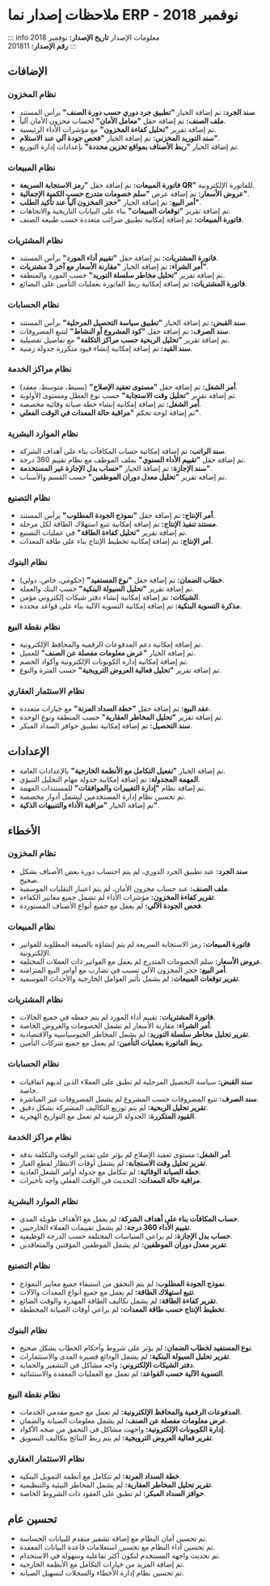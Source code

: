 <rtl>

# ملاحظات إصدار نما ERP - نوفمبر 2018

::: info معلومات الإصدار
**تاريخ الإصدار:** نوفمبر 2018  
**رقم الإصدار:** 201811
:::

## الإضافات

### نظام المخزون
- **سند الجرد:** تم إضافة الخيار **"تطبيق جرد دوري حسب دورة الصنف"** برأس المستند.
- **ملف الصنف:** تم إضافة حقل **"معامل الأمان"** لحساب مخزون الأمان آلياً.
- تم إضافة تقرير **"تحليل كفاءة المخزون"** مع مؤشرات الأداء الرئيسية.
- **سند التوريد المخزني:** تم إضافة الخيار **"فحص جودة آلي عند الاستلام"**.
- تم إضافة الخيار **"ربط الأصناف بمواقع تخزين محددة"** بإعدادات إدارة التوزيع.

### نظام المبيعات
- **فاتورة المبيعات:** تم إضافة حقل **"رمز الاستجابة السريعة QR"** للفاتورة الإلكترونية.
- **عروض الأسعار:** تم إضافة عرض **"سلم خصومات متدرج حسب الكمية الإجمالية"**.
- **أمر البيع:** تم إضافة الخيار **"حجز المخزون آلياً عند تأكيد الطلب"**.
- تم إضافة تقرير **"توقعات المبيعات"** بناء على البيانات التاريخية والاتجاهات.
- **فاتورة المبيعات:** تم إضافة إمكانية تطبيق ضرائب متعددة حسب طبيعة الصنف.

### نظام المشتريات
- **فاتورة المشتريات:** تم إضافة حقل **"تقييم أداء المورد"** برأس المستند.
- **أمر الشراء:** تم إضافة الخيار **"مقارنة الأسعار مع آخر 3 مشتريات"**.
- تم إضافة تقرير **"تحليل مخاطر سلسلة التوريد"** حسب المورد والمنطقة.
- **فاتورة المشتريات:** تم إضافة إمكانية ربط الفاتورة بعمليات التأمين على البضائع.

### نظام الحسابات
- **سند القبض:** تم إضافة الخيار **"تطبيق سياسة التحصيل المرحلية"** برأس المستند.
- **سند الصرف:** تم إضافة حقل **"كود المشروع أو النشاط"** لتتبع المصروفات.
- تم إضافة تقرير **"تحليل الربحية حسب مراكز التكلفة"** مع تفاصيل تفصيلية.
- **سند القيد:** تم إضافة إمكانية إنشاء قيود متكررة جدولة زمنية.

### نظام مراكز الخدمة
- **أمر الشغل:** تم إضافة حقل **"مستوى تعقيد الإصلاح"** (بسيط، متوسط، معقد).
- تم إضافة تقرير **"تحليل وقت الاستجابة"** حسب نوع العطل ومستوى الأولوية.
- **أمر الشغل:** تم إضافة إمكانية إنشاء خطة صيانة وقائية مخصصة.
- تم إضافة لوحة تحكم **"مراقبة حالة المعدات في الوقت الفعلي"**.

### نظام الموارد البشرية
- **سند الراتب:** تم إضافة إمكانية حساب المكافآت بناء على أهداف الشركة.
- تم إضافة حقل **"تقييم الأداء السنوي"** بملف الموظف مع نظام تقييم 360 درجة.
- **سند الإجازة:** تم إضافة الخيار **"حساب بدل الإجازة غير المستخدمة"**.
- تم إضافة تقرير **"تحليل معدل دوران الموظفين"** حسب القسم والأسباب.

### نظام التصنيع
- **أمر الإنتاج:** تم إضافة حقل **"نموذج الجودة المطلوب"** برأس المستند.
- **مستند تنفيذ الإنتاج:** تم إضافة إمكانية تتبع استهلاك الطاقة لكل مرحلة.
- تم إضافة تقرير **"تحليل كفاءة الطاقة"** في عمليات التصنيع.
- **أمر الإنتاج:** تم إضافة إمكانية تخطيط الإنتاج بناء على طاقة المعدات.

### نظام البنوك
- **خطاب الضمان:** تم إضافة حقل **"نوع المستفيد"** (حكومي، خاص، دولي).
- تم إضافة تقرير **"تحليل السيولة البنكية"** حسب البنك والعملة.
- **الشيكات:** تم إضافة إمكانية إنشاء دفتر شيكات إلكتروني مؤمن.
- **مذكرة التسوية البنكية:** تم إضافة إمكانية التسوية الآلية بناء على قواعد محددة.

### نظام نقطة البيع
- تم إضافة إمكانية دعم المدفوعات الرقمية والمحافظ الإلكترونية.
- تم إضافة الخيار **"عرض معلومات مفصلة عن الصنف"** للعميل.
- تم إضافة إمكانية إدارة الكوبونات الإلكترونية وأكواد الخصم.
- تم إضافة تقرير **"تحليل فعالية العروض الترويجية"** حسب الفترة والنوع.

### نظام الاستثمار العقاري
- **عقد البيع:** تم إضافة حقل **"خطة السداد المرنة"** مع خيارات متعددة.
- تم إضافة تقرير **"تحليل المخاطر العقارية"** حسب المنطقة ونوع الوحدة.
- **سند التحصيل:** تم إضافة إمكانية تطبيق حوافز السداد المبكر.

## الإعدادات

- تم إضافة الخيار **"تفعيل التكامل مع الأنظمة الخارجية"** بالإعدادات العامة.
- **المهمة المجدولة:** تم إضافة إمكانية جدولة مهام التحليل التنبؤي.
- تم إضافة نظام **"إدارة التغييرات والموافقات"** للمستندات المهمة.
- تم تحسين نظام إدارة المستخدمين ليشمل أدوار مخصصة.
- تم إضافة الخيار **"مراقبة الأداء والتنبيهات الذكية"**.

## الأخطاء

### نظام المخزون
- **سند الجرد:** عند تطبيق الجرد الدوري، لم يتم احتساب دورة بعض الأصناف بشكل صحيح.
- **ملف الصنف:** عند حساب مخزون الأمان، لم يتم اعتبار التقلبات الموسمية.
- **تقرير كفاءة المخزون:** مؤشرات الأداء لم تشمل جميع معايير الكفاءة.
- **فحص الجودة الآلي:** لم يعمل مع جميع أنواع الأصناف المستوردة.

### نظام المبيعات
- **فاتورة المبيعات:** رمز الاستجابة السريعة لم يتم إنشاؤه بالصيغة المطلوبة للفواتير الإلكترونية.
- **عروض الأسعار:** سلم الخصومات المتدرج لم يعمل مع الفواتير ذات العملات المختلفة.
- **أمر البيع:** حجز المخزون الآلي تسبب في تضارب مع أوامر البيع المتزامنة.
- **تقرير توقعات المبيعات:** لم يشمل تأثير العوامل الخارجية والأحداث الموسمية.

### نظام المشتريات
- **فاتورة المشتريات:** تقييم أداء المورد لم يتم حفظه في جميع الحالات.
- **أمر الشراء:** مقارنة الأسعار لم تشمل الخصومات والعروض الخاصة.
- **تقرير تحليل مخاطر سلسلة التوريد:** لم يشمل المخاطر الجيوسياسية والاقتصادية.
- **ربط الفاتورة بعمليات التأمين:** لم يعمل مع جميع شركات التأمين.

### نظام الحسابات
- **سند القبض:** سياسة التحصيل المرحلية لم تطبق على العملاء الذين لديهم اتفاقيات خاصة.
- **سند الصرف:** تتبع المصروفات حسب المشروع لم يشمل المصروفات غير المباشرة.
- **تقرير تحليل الربحية:** لم يتم توزيع التكاليف المشتركة بشكل دقيق.
- **القيود المتكررة:** الجدولة الزمنية لم تعمل مع التواريخ الهجرية.

### نظام مراكز الخدمة
- **أمر الشغل:** مستوى تعقيد الإصلاح لم يؤثر على تقدير الوقت والتكلفة بدقة.
- **تقرير تحليل وقت الاستجابة:** لم يشمل أوقات الانتظار لقطع الغيار.
- **خطة الصيانة الوقائية:** لم تتكامل مع جدولة أوامر الشغل العادية.
- **مراقبة حالة المعدات:** التحديث في الوقت الفعلي واجه تأخيرات.

### نظام الموارد البشرية
- **حساب المكافآت بناء على أهداف الشركة:** لم يعمل مع الأهداف طويلة المدى.
- **تقييم الأداء 360 درجة:** لم يشمل تقييمات العملاء الخارجيين.
- **حساب بدل الإجازة:** لم يراعي السياسات المختلفة حسب الدرجة الوظيفية.
- **تقرير معدل دوران الموظفين:** لم يشمل الموظفين المؤقتين والمتعاقدين.

### نظام التصنيع
- **نموذج الجودة المطلوب:** لم يتم التحقق من استيفاء جميع معايير النموذج.
- **تتبع استهلاك الطاقة:** لم يعمل مع جميع أنواع المعدات والآلات.
- **تقرير كفاءة الطاقة:** لم يشمل تكاليف الطاقة المهدرة والوقت الضائع.
- **تخطيط الإنتاج حسب طاقة المعدات:** لم يراعي أوقات الصيانة المخططة.

### نظام البنوك
- **نوع المستفيد لخطاب الضمان:** لم يؤثر على شروط وأحكام الخطاب بشكل صحيح.
- **تقرير تحليل السيولة البنكية:** لم يشمل الودائع قصيرة المدى والاستثمارات.
- **دفتر الشيكات الإلكتروني:** واجه مشاكل في التشفير والحماية.
- **التسوية الآلية حسب القواعد:** لم تعمل مع العمليات المعقدة والاستثنائية.

### نظام نقطة البيع
- **المدفوعات الرقمية والمحافظ الإلكترونية:** لم تعمل مع جميع مقدمي الخدمات.
- **عرض معلومات مفصلة عن الصنف:** لم يشمل معلومات الصيانة والضمان.
- **إدارة الكوبونات الإلكترونية:** واجهت مشاكل في التحقق من صحة الأكواد.
- **تقرير فعالية العروض الترويجية:** لم يتم ربط النتائج بتكاليف التسويق.

### نظام الاستثمار العقاري
- **خطة السداد المرنة:** لم تتكامل مع أنظمة التمويل البنكية.
- **تقرير تحليل المخاطر العقارية:** لم يشمل المخاطر البيئية والتنظيمية.
- **حوافز السداد المبكر:** لم تطبق على العقود ذات الشروط الخاصة.

## تحسين عام

- تم تحسين أمان النظام مع إضافة تشفير متقدم للبيانات الحساسة.
- تم تحسين أداء النظام مع تحسين استعلامات قاعدة البيانات المعقدة.
- تم تحديث واجهة المستخدم لتكون أكثر تفاعلية وسهولة في الاستخدام.
- تم إضافة المزيد من خيارات التكامل مع الأنظمة الخارجية.
- تم تحسين نظام إدارة الأخطاء والسجلات لتسهيل الصيانة.

</rtl>